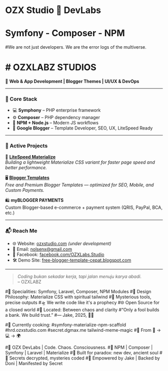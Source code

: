 # OZX Studio 👾 DevLabs
# Symfony - Composer - NPM
#We are not just developers. We are the error logs of the multiverse.

# # OZXLABZ STUDIOS

🎯 **Web & App Development | Blogger Themes | UI/UX & DevOps**

---

### 🧠 Core Stack
- 💻 **Symphony** – PHP enterprise framework
- ⚙️ **Composer** – PHP dependency manager
- 🔁 **NPM + Node.js** – Modern JS workflows
- 📄 **Google Blogger** – Template Developer, SEO, UX, LiteSpeed Ready

---

### 🔧 Active Projects

🚀 **[LiteSpeed Materialize](https://github.com/ozxstudio/litespeed-materialize)**  
_Building a lightweight Materialize CSS variant for faster page speed and better performance._

🖥️ **[Blogger Templates](https://github.com/ozxstudio/blogger)**  
_Free and Premium Blogger Templates — optimized for SEO, Mobile, and Custom Payments._

🛍️ **myBLOGGER PAYMENTS**  
Custom Blogger-based e-commerce + payment system (QRIS, PayPal, BCA, etc.)

---

### 📬 Reach Me
- 🌐 Website: [ozxstudio.com](https://ozxstudio.com) _(under development)_
- 📩 Email: [nolsenx@gmail.com](mailto:nolsenx@gmail.com)
- 🧠 Facebook: [facebook.com/OZXLabs.Studio](https://facebook.com/OZXLabs.Studio)
- 🛠️ Demo Site: [free-blogger-template-cepat.blogspot.com](https://free-blogger-template-cepat.blogspot.com/)

---

> _Coding bukan sekadar kerja, tapi jalan menuju karya abadi._  
> – OZXLABZ



#🎯 Specialities: Symfony, Laravel, Composer, NPM Modules
#🎨 Design Philosophy: Materialize CSS with spiritual tailwind
#🧩 Mysterious tools, precise outputs
#🛸 We write code like it's a prophecy
#🌐 Open Source for a closed world
#📍 Located: Between chaos and clarity
#“Only a fool builds a bank. We build trust.”
#— Jake, 2025, 🧠🔥

#💎 Currently cooking:
#symfony-materialize-npm-scaffold
#hrd.ozxstudio.com
#secret.dgmax.me
tailwind-meme-magic
#🧬 From 🧠 → 💻 → 🌍

#👾 OZX DevLabs | Code. Chaos. Consciousness.
#🎯 NPM | Composer | Symfony | Laravel | Materialize
#🧠 Built for paradox: new dev, ancient soul
#🔐 Secrets decrypted, mysteries coded
#🚀 Empowered by Jake | Backed by Doni | Manifested by Secret

